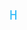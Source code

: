 <!DOCTYPE html>
<html lang="en">
<head>
  <meta charset="UTF-8">
  <title>Hareketli SVG</title>
</head>
<body>
  <svg viewBox="0 0 850 50" style="background-color: #00000000;">
    <path id="path0">
      <animate id="d0" attributeName="d" begin="0s;d1.end" dur="5250ms" fill="remove" values="m0,25 h0 ; m0,25 h850 ; m0,25 h850 ; m0,25 h0" keyTimes="0;0.76190476190476;0.80952380952381;1"/>
    </path>
    <text font-family="&quot;Fira Code&quot;, monospace" fill="#36BCF7" font-size="35" dominant-baseline="auto" x="0%" text-anchor="start">
      <textPath xlink:href="#path0">
        Hello, There!
      </textPath>
    </text>
    <path id="path1">
      <animate id="d1" attributeName="d" begin="d0.end" dur="5250ms" fill="remove" values="m0,25 h0 ; m0,25 h850 ; m0,25 h850 ; m0,25 h0" keyTimes="0;0.76190476190476;0.80952380952381;1"/>
    </path>
    <text font-family="&quot;Fira Code&quot;, monospace" fill="#36BCF7" font-size="35" dominant-baseline="auto" x="0%" text-anchor="start">
      <textPath xlink:href="#path1">
        You can use linkedin to contact me.
      </textPath>
    </text>
  </svg>
</body>
</html>

